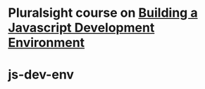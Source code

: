 # Pluralsight course on [Building a Javascript Development Environment](https://app.pluralsight.com/library/courses/javascript-development-environment/table-of-contents)
# js-dev-env
